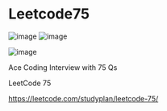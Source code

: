 # Leetcode75
![image](https://github.com/user-attachments/assets/2e29aa2b-a8dd-49a2-9d27-8056e0e88e00)
![image](https://github.com/user-attachments/assets/d8e8d3ee-56f4-4157-924f-56c1a64696f7)

![image](https://github.com/user-attachments/assets/2e29aa2b-a8dd-49a2-9d27-8056e0e88e00)

Ace Coding Interview with 75 Qs

LeetCode 75

https://leetcode.com/studyplan/leetcode-75/
